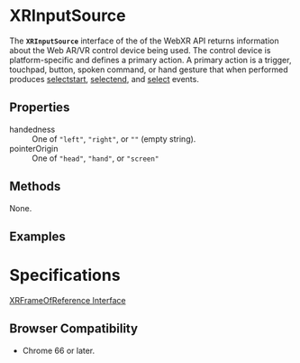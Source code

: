 # XRInputSource

The **`XRInputSource`** interface of the of the WebXR API returns information about the Web AR/VR control device being used. The control device is platform-specific and defines a primary action. A primary action is a trigger, touchpad, button, spoken command, or hand gesture that when performed produces <a href="selectstart">selectstart</a>, <a href="selectend">selectend</a>, and <a href="select">select</a> events.

## Properties

<dl>
  <dt>handedness</dt>
  <dd>One of <code>"left"</code>, <code>"right"</code>, or <code>""</code> (empty string).</dd>
  <dt>pointerOrigin</dt>
  <dd>One of <code>"head"</code>, <code>"hand"</code>, or <code>"screen"</code></dd>
</dl>

## Methods

None.

## Examples



# Specifications

[XRFrameOfReference Interface](https://immersive-web.github.io/webxr/#xrinputsource-interface)

## Browser Compatibility

* Chrome 66 or later.
